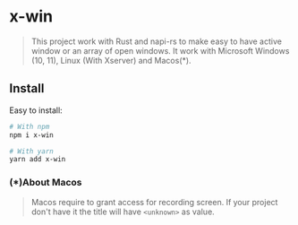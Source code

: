 # x-win

> This project work with Rust and napi-rs to make easy to have active window or an array of open windows.
> It work with Microsoft Windows (10, 11), Linux (With Xserver) and Macos(*).

## Install

Easy to install:

```sh
# With npm
npm i x-win

# With yarn
yarn add x-win
```

### (*)About Macos

> Macos require to grant access for recording screen. If your project don't have it the title will have `<unknown>` as value.